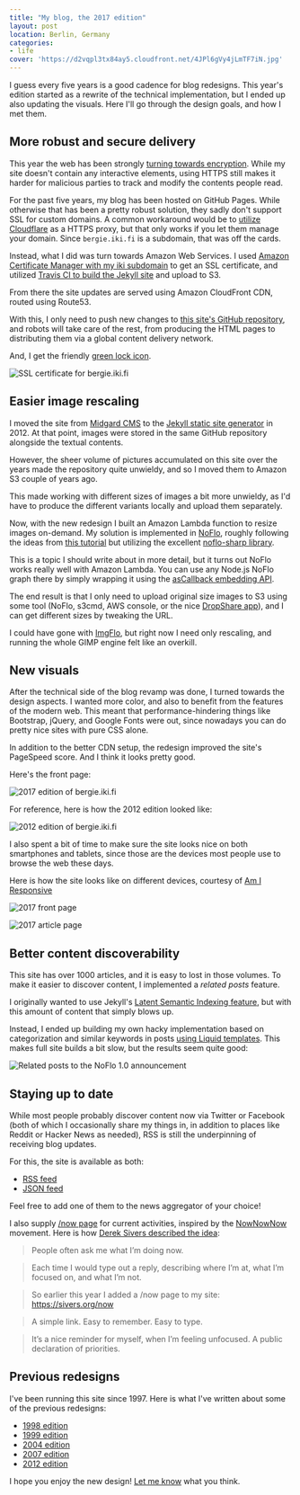 ```yaml
---
title: "My blog, the 2017 edition"
layout: post
location: Berlin, Germany
categories:
- life
cover: 'https://d2vqpl3tx84ay5.cloudfront.net/4JPl6gVy4jLmTF7iN.jpg'
---
```

I guess every five years is a good cadence for blog redesigns. This year's edition started as a rewrite of the technical implementation, but I ended up also updating the visuals. Here I'll go through the design goals, and how I met them.

## More robust and secure delivery

This year the web has been strongly [turning towards encryption](https://www.theedesign.com/blog/2016/2017-year-ssl-https-websites). While my site doesn't contain any interactive elements, using HTTPS still makes it harder for malicious parties to track and modify the contents people read.

For the past five years, my blog has been hosted on GitHub Pages. While otherwise that has been a pretty robust solution, they sadly don't support SSL for custom domains. A common workaround would be to [utilize Cloudflare](http://blog.cloudflare.com/secure-and-fast-github-pages-with-cloudflare/) as a HTTPS proxy, but that only works if you let them manage your domain. Since `bergie.iki.fi` is a subdomain, that was off the cards.

Instead, what I did was turn towards Amazon Web Services. I used [Amazon Certificate Manager with my iki subdomain](https://natalian.org/2017/01/01/Iki.fi_on_AWS_ACM/) to get an SSL certificate, and utilized [Travis CI to build the Jekyll site](http://pauldambra.github.io/using-travis-to-build-jekyll.html) and upload to S3.

From there the site updates are served using Amazon CloudFront CDN, routed using Route53.

With this, I only need to push new changes to [this site's GitHub repository](https://github.com/bergie/bergie.github.com), and robots will take care of the rest, from producing the HTML pages to distributing them via a global content delivery network.

And, I get the friendly [green lock icon](https://crt.sh/?q=bergie.iki.fi).

![SSL certificate for bergie.iki.fi](https://d2vqpl3tx84ay5.cloudfront.net/800x/sDvcvKaI3Z3oarDcF.jpg)

## Easier image rescaling

I moved the site from [Midgard CMS](http://midgard-project.org/) to the [Jekyll static site generator](https://jekyllrb.com/) in 2012. At that point, images were stored in the same GitHub repository alongside the textual contents.

However, the sheer volume of pictures accumulated on this site over the years made the repository quite unwieldy, and so I moved them to Amazon S3 couple of years ago.

This made working with different sizes of images a bit more unwieldy, as I'd have to produce the different variants locally and upload them separately.

Now, with the new redesign I built an Amazon Lambda function to resize images on-demand. My solution is implemented in [NoFlo](https://noflojs.org), roughly following the ideas from [this tutorial](https://aws.amazon.com/blogs/compute/resize-images-on-the-fly-with-amazon-s3-aws-lambda-and-amazon-api-gateway/) but utilizing the excellent [noflo-sharp library](https://github.com/noflo/noflo-sharp).

This is a topic I should write about in more detail, but it turns out NoFlo works really well with Amazon Lambda. You can use any Node.js NoFlo graph there by simply wrapping it using the [asCallback embedding API](https://noflojs.org/documentation/embedding/).

The end result is that I only need to upload original size images to S3 using some tool (NoFlo, s3cmd, AWS console, or the nice [DropShare app](https://getdropsha.re/)), and I can get different sizes by tweaking the URL.

I could have gone with [ImgFlo](https://imgflo.org), but right now I need only rescaling, and running the whole GIMP engine felt like an overkill.

## New visuals

After the technical side of the blog revamp was done, I turned towards the design aspects. I wanted more color, and also to benefit from the features of the modern web. This meant that performance-hindering things like Bootstrap, jQuery, and Google Fonts were out, since nowadays you can do pretty nice sites with pure CSS alone.

In addition to the better CDN setup, the redesign improved the site's PageSpeed score. And I think it looks pretty good.

Here's the front page:

![2017 edition of bergie.iki.fi](https://d2vqpl3tx84ay5.cloudfront.net/800x/4JPl6gVy4jLmTF7iN.jpg)

For reference, here is how the 2012 edition looked like:

![2012 edition of bergie.iki.fi](https://d2vqpl3tx84ay5.cloudfront.net/800x/bergieikifi-20120531new.png)

I also spent a bit of time to make sure the site looks nice on both smartphones and tablets, since those are the devices most people use to browse the web these days.

Here is how the site looks like on different devices, courtesy of [Am I Responsive](http://ami.responsivedesign.is/?url=https%3A%2F%2Fbergie.iki.fi%2F#)

![2017 front page](https://d2vqpl3tx84ay5.cloudfront.net/800x/uXaJUUdAl10GGyuF0.jpg)

![2017 article page](https://d2vqpl3tx84ay5.cloudfront.net/800x/PFbvwk1xiviSymyaq.jpg)

## Better content discoverability

This site has over 1000 articles, and it is easy to lost in those volumes. To make it easier to discover content, I implemented a _related posts_ feature.

I originally wanted to use Jekyll's [Latent Semantic Indexing feature](https://github.com/jekyll/jekyll/issues/5033), but with this amount of content that simply blows up.

Instead, I ended up building my own hacky implementation based on categorization and similar keywords in posts [using Liquid templates](https://github.com/bergie/bergie.github.com/blob/master/_includes/related_posts.html). This makes full site builds a bit slow, but the results seem quite good:

![Related posts to the NoFlo 1.0 announcement](https://d2vqpl3tx84ay5.cloudfront.net/800x/x9yL3TAofU86NWCzZ.jpg)

## Staying up to date

While most people probably discover content now via Twitter or Facebook (both of which I occasionally share my things in, in addition to places like Reddit or Hacker News as needed), RSS is still the underpinning of receiving blog updates.

For this, the site is available as both:

* [RSS feed](/blog/rss.xml)
* [JSON feed](/blog/feed.json)

Feel free to add one of them to the news aggregator of your choice!

I also supply [/now page](https://bergie.iki.fi/now/) for current activities, inspired by the [NowNowNow](http://nownownow.com/) movement. Here is how [Derek Sivers described the idea](https://sivers.org/nowff):

> People often ask me what I’m doing now.

> Each time I would type out a reply, describing where I’m at, what I’m focused on, and what I’m not.

> So earlier this year I added a /now page to my site: <https://sivers.org/now>

> A simple link. Easy to remember. Easy to type.

> It’s a nice reminder for myself, when I’m feeling unfocused. A public declaration of priorities.

## Previous redesigns

I've been running this site since 1997. Here is what I've written about some of the previous redesigns:

* [1998 edition](https://bergie.iki.fi/blog/website-ideas/)
* [1999 edition](https://bergie.iki.fi/blog/new-site-version-online/)
* [2004 edition](https://bergie.iki.fi/blog/new_blog_layout/)
* [2007 edition](https://bergie.iki.fi/blog/welcome_to_my_new_blog/)
* [2012 edition](https://bergie.iki.fi/blog/blog-2012-edition/)

I hope you enjoy the new design! [Let me know](mailto:henri.bergius@iki.fi) what you think.

